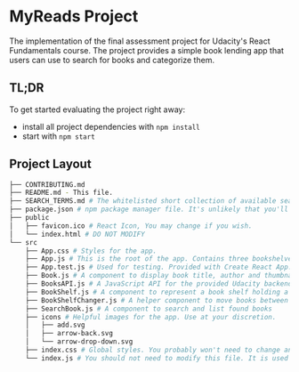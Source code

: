 # MyReads Project

The implementation of the final assessment project for Udacity's React Fundamentals course. The project provides a simple book lending app that users can use to search for books and categorize them.

## TL;DR

To get started evaluating the project right away:

* install all project dependencies with `npm install`
* start with `npm start`

## Project Layout
```bash
├── CONTRIBUTING.md
├── README.md - This file.
├── SEARCH_TERMS.md # The whitelisted short collection of available search terms for you to use with the app.
├── package.json # npm package manager file. It's unlikely that you'll need to modify this.
├── public
│   ├── favicon.ico # React Icon, You may change if you wish.
│   └── index.html # DO NOT MODIFY
└── src
    ├── App.css # Styles for the app.
    ├── App.js # This is the root of the app. Contains three bookshelves.
    ├── App.test.js # Used for testing. Provided with Create React App. Testing is encouraged, but not required.
    ├── Book.js # A component to display book title, author and thumbnail
    ├── BooksAPI.js # A JavaScript API for the provided Udacity backend.
    ├── BookShelf.js # A component to represent a book shelf holding a number of books
    ├── BookShelfChanger.js # A helper component to move books between different shelves
    ├── SearchBook.js # A component to search and list found books
    ├── icons # Helpful images for the app. Use at your discretion.
    │   ├── add.svg
    │   ├── arrow-back.svg
    │   └── arrow-drop-down.svg
    ├── index.css # Global styles. You probably won't need to change anything here.
    └── index.js # You should not need to modify this file. It is used for DOM rendering only.
```
